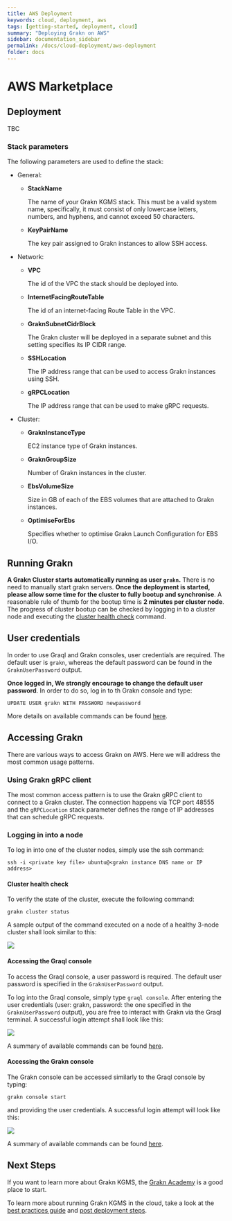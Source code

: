 ```yaml
---
title: AWS Deployment
keywords: cloud, deployment, aws
tags: [getting-started, deployment, cloud]
summary: "Deploying Grakn on AWS"
sidebar: documentation_sidebar
permalink: /docs/cloud-deployment/aws-deployment
folder: docs
---
```


# AWS Marketplace

## Deployment

TBC

### Stack parameters
The following parameters are used to define the stack:

* General:
    - **StackName**
    
        The name of your Grakn KGMS stack. This must be a valid system name, specifically, it must consist of only lowercase letters, numbers, and hyphens, and cannot exceed 50 characters. 
      
    - **KeyPairName**
        
        The key pair assigned to Grakn instances to allow SSH access.
    
* Network:
    - **VPC**
    
        The id of the VPC the stack should be deployed into.
    - **InternetFacingRouteTable**
      
        The id of an internet-facing Route Table in the VPC.
    - **GraknSubnetCidrBlock**
   
        The Grakn cluster will be deployed in a separate subnet and this setting specifies its IP CIDR range.
    - **SSHLocation**
     
        The IP address range that can be used to access Grakn instances using SSH.
    - **gRPCLocation**
   
        The IP address range that can be used to make gRPC requests.
     

* Cluster:
    - **GraknInstanceType**
    
        EC2 instance type of Grakn instances.
    - **GraknGroupSize**
    
        Number of Grakn instances in the cluster.
    - **EbsVolumeSize**
    
        Size in GB of each of the EBS volumes that are attached to Grakn instances.
    - **OptimiseForEbs**
    
        Specifies whether to optimise Grakn Launch Configuration for EBS I/O.
        
## Running Grakn
**A Grakn Cluster starts automatically running as user `grakn`.** There is no need to manually start grakn servers.
**Once the deployment is started, please allow some time for the cluster to fully bootup and synchronise**. A reasonable rule of thumb for the bootup time is **2 minutes per cluster node**. The progress of cluster bootup can be
checked by logging in to a cluster node and executing the [cluster health check](#cluster-check) command.

        
## User credentials
In order to use Graql and Grakn consoles, user credentials are required. The default user is `grakn`, whereas the default password can be found in the `GraknUserPassword` output.

**Once logged in, We strongly encourage to change the default user password**. In order to do so, log in to th Grakn console and type:
 
```
UPDATE USER grakn WITH PASSWORD newpassword
```

More details on available commands can be found [here](http://dev.grakn.ai/docs/get-started/grakn-console). 
        
## Accessing Grakn

There are various ways to access Grakn on AWS. Here we will address the most common usage patterns.

### Using Grakn gRPC client

The most common access pattern is to use the Grakn gRPC client to connect to a Grakn cluster. The connection happens via TCP port 48555 and the `gRPCLocation` stack parameter defines
the range of IP addresses that can schedule gRPC requests.
        
### Logging in into a node
To log in into one of the cluster nodes, simply use the ssh command:

`ssh -i <private key file> ubuntu@<grakn instance DNS name or IP address>`

#### <a name="cluster-check"></a> Cluster health check
To verify the state of the cluster, execute the following command:
    
`grakn cluster status`
     
A sample output of the command executed on a node of a healthy 3-node cluster shall look similar to this:

![](/images/aws-cluster-health.png)

#### Accessing the Graql console

To access the Graql console, a user password is required. The default user password is specified in the `GraknUserPassword` output.

To log into the Graql console, simply type `graql console`. After entering the user credentials (user: grakn, password: the one specified in the `GraknUserPassword` output), you are free to interact with Grakn via the Graql terminal. 
A successful login attempt shall look like this:

![](/images/aws-graql-console.png)

A summary of available commands can be found [here](http://dev.grakn.ai/docs/get-started/graql-console).

#### Accessing the Grakn console
The Grakn console can be accessed similarly to the Graql console by typing:

`grakn console start`
  
and providing the user credentials. A successful login attempt will look like this:

![](/images/aws-grakn-console.png)

A summary of available commands can be found [here](http://dev.grakn.ai/docs/get-started/grakn-console).

## Next Steps

If you want to learn more about Grakn KGMS, the [Grakn Academy](https://dev.grakn.ai/academy/) is a good place to start.

To learn more about running Grakn KGMS in the cloud, take a look at the [best practices guide](https://dev.grakn.ai/docs/cloud-deployment/best-practices)
and [post deployment steps](https://dev.grakn.ai/docs/cloud-deployment/post-deployment).
